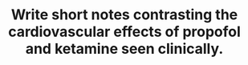 ---
title: "Write short notes contrasting the cardiovascular effects of propofol and ketamine seen clinically."
entityType: SAQ
exam: PEX
college: ANZCA
year: 2000
sitting: B
question: 14
passRate: 46
EC_expectedDomains:
- "Key words in the question were ‘contrasting’ and ‘seen clinically’. Effects ‘seen clinically’ are those seen during anaesthesia or intensive care, i.e. heart rate, blood pressure. In patients monitored with pulmonary artery catheters, changes in cardiac output and haemodynamic variables can also be seen. A correct description of the direction of most of these clinical effects, and an explanation of why they occurred, achieved a pass in this question."
EC_extraCredit:
- "Marks were awarded for answers structured to clearly contrast the two drugs. Some candidates used tables while others used headings of the various clinically seen effects followed by a discussion of the two drugs in relation to that effect. Additional marks were given for noting the differences in dose dependency of effects, cerebral blood flow changes, the differences expected in a range of disease states (e.g. the elderly, hypovolaemia, ischaemic heart disease), and clearly identified in vitro findings relevant to the clinical cardiovascular effects."
EC_errorsCommon:
- "Candidates describing all the effects of one drug in isolation, followed by the other, gained no marks for ‘contrasting.’ A number of candidates provided correct, but irrelevant, information about the chemistry and anaesthetic effects of the two drugs."
---